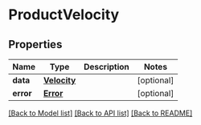 # ProductVelocity

## Properties
Name | Type | Description | Notes
------------ | ------------- | ------------- | -------------
**data** | [**Velocity**](Velocity.md) |  | [optional] 
**error** | [**Error**](Error.md) |  | [optional] 

[[Back to Model list]](../README.md#documentation-for-models) [[Back to API list]](../README.md#documentation-for-api-endpoints) [[Back to README]](../README.md)

